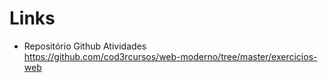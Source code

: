 # Links  
  
- Repositório Github Atividades  
  https://github.com/cod3rcursos/web-moderno/tree/master/exercicios-web
